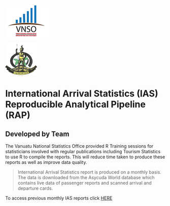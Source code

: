 

<img src="logos/vnso_logo.png">&nbsp;&nbsp;&nbsp;&nbsp;&nbsp;&nbsp;&nbsp;&nbsp;&nbsp;&nbsp;&nbsp;&nbsp;&nbsp;&nbsp;&nbsp;&nbsp;&nbsp;&nbsp;&nbsp;&nbsp;&nbsp;&nbsp;&nbsp;&nbsp;&nbsp;&nbsp;&nbsp;&nbsp;&nbsp;&nbsp;&nbsp;&nbsp;&nbsp;&nbsp;&nbsp;&nbsp;&nbsp;&nbsp;&nbsp;&nbsp;&nbsp;&nbsp;&nbsp;&nbsp;&nbsp;&nbsp;&nbsp;&nbsp;&nbsp;&nbsp;&nbsp;&nbsp;&nbsp;&nbsp;&nbsp;&nbsp;&nbsp;&nbsp;&nbsp;&nbsp;&nbsp;&nbsp;&nbsp;&nbsp;&nbsp;&nbsp;&nbsp;&nbsp;&nbsp;&nbsp;&nbsp;&nbsp;&nbsp;&nbsp;&nbsp;&nbsp;&nbsp;&nbsp;&nbsp;&nbsp;&nbsp;&nbsp;&nbsp;&nbsp;&nbsp;&nbsp;&nbsp;&nbsp;&nbsp;&nbsp;&nbsp;&nbsp;&nbsp;&nbsp;&nbsp;&nbsp;&nbsp;&nbsp;&nbsp;&nbsp;&nbsp;&nbsp;&nbsp;&nbsp;&nbsp;&nbsp;&nbsp;&nbsp;&nbsp;&nbsp;&nbsp;&nbsp;&nbsp;&nbsp;&nbsp;&nbsp;&nbsp;&nbsp;&nbsp;&nbsp;&nbsp;&nbsp;&nbsp;&nbsp;&nbsp;&nbsp;&nbsp;
<img src="logos/vangovlogo.png">

# International Arrival Statistics (IAS) Reproducible Analytical Pipeline (RAP)&nbsp;
## Developed by Team

The Vanuatu National Statistics Office provided R Training sessions for statisticians involved with regular publications including Tourism Statistics to use R to compile the reports. This will reduce time taken to produce these reports as well as improve data quality. 

> International Arrival Statistics report is produced on a monthly basis. The data is downloaded from the Asycuda World database which contains live data of passenger reports and scanned arrival and departure cards.

To access previous monthly IAS reports click [HERE](https://vnso/gov.vu)
